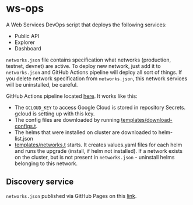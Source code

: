 # ws-ops

A Web Services DevOps script that deploys the following services:

- Public API
- Explorer
- Dashboard

`networks.json` file contains specification what networks (production, testnet,
devnet) are active. To deploy new network, just add it to `networks.json` and
GitHub Actions pipeline will deploy all sort of things. If you delete network
specification from `networks.json`, this network services will be uninstalled,
be careful.

GitHub Actions pipeline located [here](.github/workflows/ci.yaml). It works
like this:

- The `GCLOUD_KEY` to access Google Cloud is stored in repository Secrets.
  gcloud is setting up with this key.
- The config files are downloaded by running
  [templates/download-configs.t](templates/download-configs.t).
- The helms that were installed on cluster are downloaded to helm-list.json
- [templates/networks.t](templates/networks.t) starts. It creates values.yaml
  files for each helm and runs the upgrade (install, if helm not installed).
  If a network exists on the cluster, but is not present in `networks.json` -
  uninstall helms belonging to this network.

## Discovery service

`networks.json` published via GitHub Pages on this
[link](https://discover.spacemesh.io/networks.json).
